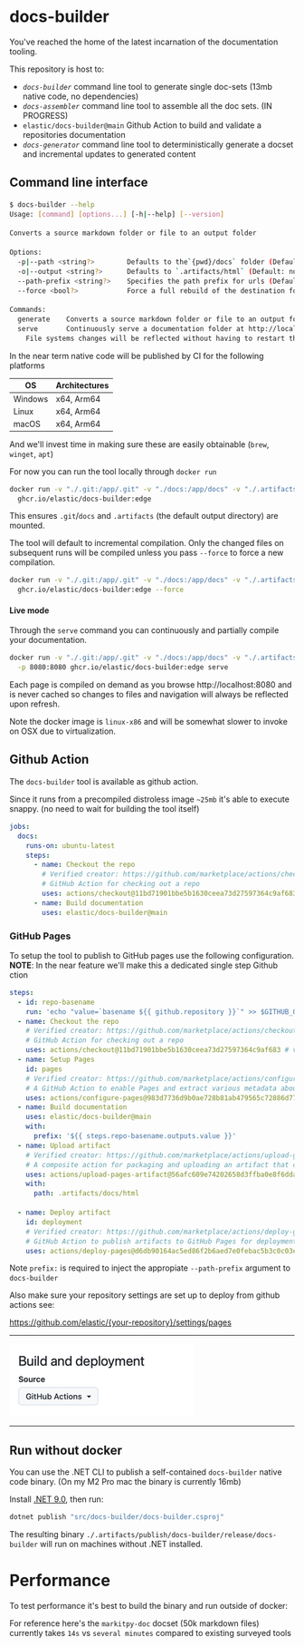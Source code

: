 # docs-builder

You've reached the home of the latest incarnation of the documentation tooling.

This repository is host to:

* *`docs-builder`* command line tool to generate single doc-sets (13mb native code, no dependencies)
* *`docs-assembler`* command line tool to assemble all the doc sets. (IN PROGRESS)
* `elastic/docs-builder@main` Github Action to build and validate a repositories documentation
* *`docs-generator`* command line tool to deterministically generate a docset and incremental updates to generated content

## Command line interface

```bash
$ docs-builder --help
Usage: [command] [options...] [-h|--help] [--version]

Converts a source markdown folder or file to an output folder

Options:
  -p|--path <string?>        Defaults to the`{pwd}/docs` folder (Default: null)
  -o|--output <string?>      Defaults to `.artifacts/html` (Default: null)
  --path-prefix <string?>    Specifies the path prefix for urls (Default: null)
  --force <bool?>            Force a full rebuild of the destination folder (Default: null)

Commands:
  generate    Converts a source markdown folder or file to an output folder
  serve       Continuously serve a documentation folder at http://localhost:5000.
    File systems changes will be reflected without having to restart the server.
```

In the near term native code will be published by CI for the following platforms

| OS       | Architectures |
|----------|---------------|
| Windows	 | x64, Arm64    |
| Linux	   | x64, Arm64    |
| macOS    | 	x64, Arm64   |

And we'll invest time in making sure these are easily obtainable (`brew`, `winget`, `apt`)

For now you can run the tool locally through `docker run`

```bash
docker run -v "./.git:/app/.git" -v "./docs:/app/docs" -v "./.artifacts:/app/.artifacts" \
  ghcr.io/elastic/docs-builder:edge
```

This ensures `.git`/`docs` and `.artifacts` (the default output directory) are mounted.

The tool will default to incremental compilation.
Only the changed files on subsequent runs will be compiled unless you pass `--force`
to force a new compilation.

```bash
docker run -v "./.git:/app/.git" -v "./docs:/app/docs" -v "./.artifacts:/app/.artifacts" \
  ghcr.io/elastic/docs-builder:edge --force
```

#### Live mode

Through the `serve` command you can continuously and partially compile your documentation.

```bash
docker run -v "./.git:/app/.git" -v "./docs:/app/docs" -v "./.artifacts:/app/.artifacts" \
  -p 8080:8080 ghcr.io/elastic/docs-builder:edge serve
```

Each page is compiled on demand as you browse http://localhost:8080 and is never cached so changes to files and
navigation will always be reflected upon refresh.

Note the docker image is `linux-x86` and will be somewhat slower to invoke on OSX due to virtualization.


## Github Action

The `docs-builder` tool is available as github action.

Since it runs from a precompiled distroless image `~25mb` it's able to execute snappy. (no need to wait for building the tool itself)


```yaml
jobs:
  docs:
    runs-on: ubuntu-latest
    steps:
      - name: Checkout the repo
        # Verified creator: https://github.com/marketplace/actions/checkout
        # GitHub Action for checking out a repo
        uses: actions/checkout@11bd71901bbe5b1630ceea73d27597364c9af683 # v4.2.2
      - name: Build documentation
        uses: elastic/docs-builder@main
```



### GitHub Pages

To setup the tool to publish to GitHub pages use the following configuration.
**NOTE**: In the near feature we'll make this a dedicated single step Github ction

```yaml
steps:
  - id: repo-basename
    run: 'echo "value=`basename ${{ github.repository }}`" >> $GITHUB_OUTPUT'
  - name: Checkout the repo
    # Verified creator: https://github.com/marketplace/actions/checkout
    # GitHub Action for checking out a repo
    uses: actions/checkout@11bd71901bbe5b1630ceea73d27597364c9af683 # v4.2.2
  - name: Setup Pages
    id: pages
    # Verified creator: https://github.com/marketplace/actions/configure-github-pages
    # A GitHub Action to enable Pages and extract various metadata about a site.
    uses: actions/configure-pages@983d7736d9b0ae728b81ab479565c72886d7745b # v5.0.0
  - name: Build documentation
    uses: elastic/docs-builder@main
    with:
      prefix: '${{ steps.repo-basename.outputs.value }}'
  - name: Upload artifact
    # Verified creator: https://github.com/marketplace/actions/upload-github-pages-artifact
    # A composite action for packaging and uploading an artifact that can be deployed to GitHub Pages.
    uses: actions/upload-pages-artifact@56afc609e74202658d3ffba0e8f6dda462b719fa # v3.0.1
    with:
      path: .artifacts/docs/html

  - name: Deploy artifact
    id: deployment
    # Verified creator: https://github.com/marketplace/actions/deploy-github-pages-site
    # GitHub Action to publish artifacts to GitHub Pages for deployments
    uses: actions/deploy-pages@d6db90164ac5ed86f2b6aed7e0febac5b3c0c03e # v4.0.5
```

Note `prefix:` is required to inject the appropiate `--path-prefix` argument to `docs-builder`

Also make sure your repository settings are set up to deploy from github actions see:

https://github.com/elastic/{your-repository}/settings/pages

---
![docs/source/_static/img/github-pages.png](docs/source/_static/img/github-pages.png)

---

## Run without docker

You can use the .NET CLI to publish a self-contained `docs-builder` native code
binary. (On my M2 Pro mac the binary is currently 16mb)

Install [.NET 9.0](https://dotnet.microsoft.com/en-us/download/dotnet/9.0), then run:

```bash
dotnet publish "src/docs-builder/docs-builder.csproj"
```

The resulting binary `./.artifacts/publish/docs-builder/release/docs-builder` will run on machines without .NET installed.

# Performance

To test performance it's best to build the binary and run outside of docker:

For reference here's the `markitpy-doc` docset (50k markdown files) currently takes `14s` vs `several minutes` compared to
existing surveyed tools
